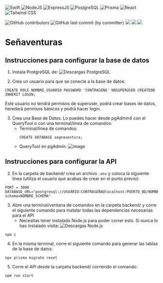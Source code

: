 ![Swift](https://img.shields.io/badge/swift-F54A2A?style=for-the-badge&logo=swift&logoColor=white)
![NodeJS]( 	https://img.shields.io/badge/Node.js-43853D?style=for-the-badge&logo=node.js&logoColor=white)
![ExpressJS](https://img.shields.io/badge/Express.js-404D59?style=for-the-badge)
![PostgreSQL](  https://img.shields.io/badge/PostgreSQL-316192?style=for-the-badge&logo=postgresql&logoColor=white)
![Prisma](https://img.shields.io/badge/Prisma-3982CE?style=for-the-badge&logo=Prisma&logoColor=white)
![React](https://img.shields.io/badge/React-20232A?style=for-the-badge&logo=react&logoColor=61DAFB)
![Tailwind CSS](https://img.shields.io/badge/Tailwind_CSS-38B2AC?style=for-the-badge&logo=tailwind-css&logoColor=white)


![GitHub contributors](https://img.shields.io/github/contributors/christopher-pedraza/segnaventuras)
![GitHub last commit (by committer)](https://img.shields.io/github/last-commit/christopher-pedraza/segnaventuras)
![](https://badgen.net/github/issues/christopher-pedraza/segnaventuras)
![](https://badgen.net/github/open-issues/christopher-pedraza/segnaventuras)
![](https://badgen.net/github/closed-issues/christopher-pedraza/segnaventuras)

# Señaventuras

## Instrucciones para configurar la base de datos
1. Instala PostgreSQL de: ![Descargas PostgreSQL](https://www.postgresql.org/download/)
 
2. Crea un usuario para que se conecte a la base de datos:
```
CREATE ROLE NOMBRE_USUARIO PASSWORD 'CONTRASEÑA' NOSUPERUSER CREATEDB INHERIT LOGIN;
```
Este usuario no tendrá permisos de superuser, podrá crear bases de datos, heredará permisos básicos y podrá hacer login.

3. Crea una Base de Datos. Lo puedes hacer desde pgAdmin4 con el QueryTool o con una terminal/linea de comandos:
    - Terminal/linea de comandos:
        ```
        CREATE DATABASE segnaventura;
        ```
    - QueryTool en pgAdmin:
      ![image](https://github.com/christopher-pedraza/segnaventuras/assets/62347713/99eaaf08-3bdc-47b9-b7f5-7d1896403c36)


## Instrucciones para configurar la API

2. En la carpeta de backend/ crea un archivo ```.env``` y coloca la siguiente línea (utiliza el usuario que acabas de crear en el punto previo):
```
PORT = 3000
DATABASE_URL="postgresql://USUARIO:CONTRASEÑA@localhost:PUERTO_BD/NOMBRE_BASE_DATOS?schema=NOMBRE_SCHEMA"
```

3. Abre una terminal/ventana de comandos en la carpeta backend/ y corre el siguiente comando para instalar todas las dependencias necesarias para el API
   - Necesitas tener instalado Node.js para poder correr esto. Si nunca lo has instalado visita: ![Descargas Node.js](https://nodejs.org/es/download) 
```
npm i
```

4. En la misma terminal, corre el siguiente comando para generar las tablas de la base de datos:
```
npx prisma migrate reset
```

5. Corre el API desde la carpeta backend/ corriendo el comando:
```
npm run start
```
